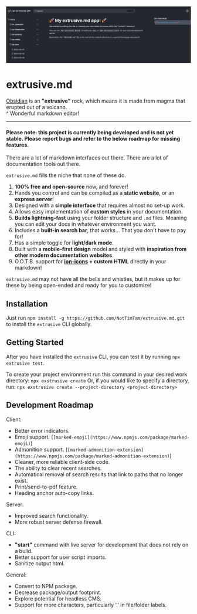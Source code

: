 ![Example of an extrusive app.](./example.png)

# extrusive.md

[Obsidian](https://obsidian.md/) is an **"extrusive”** rock, which means it is made from magma that erupted out of a volcano.
<br/>
^ Wonderful markdown editor!

---

#### Please note: this project is currently being developed and is not yet stable. Please report bugs and refer to the below roadmap for missing features.

There are a lot of markdown interfaces out there. There are a lot of documentation tools out there.

`extrusive.md` fills the niche that none of these do.

1. **100% free and open-source** now, and forever!
2. Hands you control and can be compiled as a **static website**, or an **express server**!
3. Designed with a **simple interface** that requires almost no set-up work.
4. Allows easy implementation of **custom styles** in your documentation.
5. **Builds lightning-fast** using your folder structure and `.md` files. Meaning you can edit your docs in whatever environment you want.
6. Includes a **built-in search bar**, that works... That you don't have to pay for!
7. Has a simple toggle for **light/dark mode**.
8. Built with a **mobile-first design** model and styled with **inspiration from other modern documentation websites**.
9. O.O.T.B. support for **[ion-icons](https://ionic.io/ionicons) + custom HTML** directly in your markdown!

`extrusive.md` may not have all the bells and whistles, but it makes up for these by being open-ended and ready for you to customize!

## Installation

Just run `npm install -g https://github.com/NotTimTam/extrusive.md.git` to install the `extrusive` CLI globally.

## Getting Started

After you have installed the `extrusive` CLI, you can test it by running `npx extrusive test`.

To create your project environment run this command in your desired work directory:
`npx exstrusive create`
Or, if you would like to specify a directory, run:
`npx exstrusive create --project-directory <project-directory>`

## Development Roadmap

Client:

-   Better error indicators.
-   Emoji support. (`[marked-emoji](https://www.npmjs.com/package/marked-emoji)`)
-   Admonition support. (`[marked-admonition-extension](https://www.npmjs.com/package/marked-admonition-extension)`)
-   Cleaner, more reliable client-side code.
-   The ability to clear recent searches.
-   Automatical removal of search results that link to paths that no longer exist.
-   Print/send-to-pdf feature.
-   Heading anchor auto-copy links.

Server:

-   Improved search functionality.
-   More robust server defense firewall.

CLI:

-   **"start"** command with live server for development that does not rely on a build.
-   Better support for user script imports.
-   Sanitize output html.

General:

-   Convert to NPM package.
-   Decrease package/output footprint.
-   Explore potential for headless CMS.
-   Support for more characters, particularly '.' in file/folder labels.
